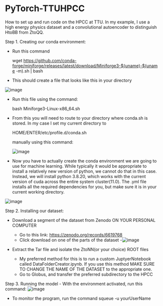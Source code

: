# PyTorch-TTUHPCC
How to set up and run code on the HPCC at TTU. In my example, I use a high energy physics dataset and a convolutional autoencoder to distinguish HtoBB from ZtoQQ. 

Step 1. Creating our conda environment:

- Run this command 


  wget https://github.com/conda-forge/miniforge/releases/latest/download/Miniforge3-$(uname)-$(uname -m).sh | bash
  
- This should create a file that looks like this in your directory

  
![image](https://github.com/user-attachments/assets/4822257a-6253-46da-a45e-43b02daed4ac)

- Run this file using the command:

  bash Miniforge3-Linux-x86_64.sh

- From this you will need to route to your directory where conda.sh is stored. In my case I set my current directory to

  HOME/ENTER/etc/profile.d/conda.sh

  manually using this command:

  ![image](https://github.com/user-attachments/assets/986ab85f-d873-46f7-8e3d-e5f2ef346ae9)

- Now you have to actually create the conda environment we are going to use for machine learning. While typically it would be appropriate to install a relatively new version of python, we cannot do that in this case. Instead, we will install python 3.8.20, which works with the current version of cuda across the entire system cluster(11.0). The .yml file installs all the required dependencies for you, but make sure it is in your current working directory. 

![image](https://github.com/user-attachments/assets/85513a07-c4c0-4e25-962b-4d5ec8db81d4)

Step 2. Installing our dataset:

- Download a segment of the dataset from Zenodo ON YOUR PERSONAL COMPUTER
     - Go to this link: https://zenodo.org/records/6619768
     - Click download on one of the parts of the dataset
            -![image](https://github.com/user-attachments/assets/8a466e93-fdbe-4e0c-8ebe-a85f9c47e6b9)

- Extract the Tar file and isolate the ZtoNN(or your choice) ROOT files
     - My preferred method for this is to run a custom JuptyerNotebook called DataFolderCreator.ipynb. If you use this method MAKE SURE TO CHANGE THE NAME OF THE DATASET to the appropriate one.
     - Go to Globus, and transfer the preferred subdirectory to the HPCC

Step 3. Running the model
     - With the environment activated, run this command: 
     ![image](https://github.com/user-attachments/assets/87c22ae1-2e83-4203-ae64-637002ea233b)

     
  - To monitor the program, run the command squeue -u yourUserName


  








  
 
  

  

  

  


